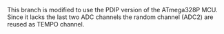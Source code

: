 This branch is modified to use the PDIP version of the ATmega328P MCU.
Since it lacks the last two ADC channels the random channel (ADC2) are reused
as TEMPO channel.
